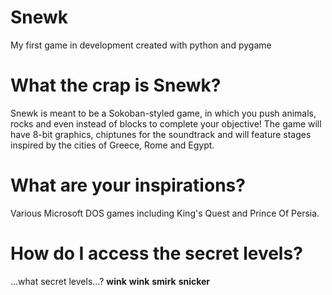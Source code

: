 # Snewk
My first game in development created with python and pygame

# What the crap is Snewk?
Snewk is meant to be a Sokoban-styled game, in which you push animals, rocks and even instead of blocks to complete your objective! The game will have 8-bit graphics, chiptunes for the soundtrack and will feature stages inspired by the cities of Greece, Rome and Egypt.

# What are your inspirations?
Various Microsoft DOS games including King's Quest and Prince Of Persia.

# How do I access the secret levels?
...what secret levels...? **wink** **wink** **smirk** **snicker**
